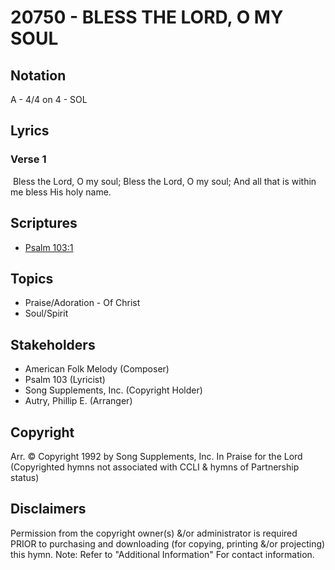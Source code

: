 # 20750 - BLESS THE LORD, O MY SOUL

## Notation

A - 4/4 on 4 - SOL

## Lyrics

### Verse 1

 Bless the Lord, O my soul; Bless the Lord, O my soul; And all that is within me bless His holy name.


## Scriptures

- [Psalm 103:1](https://www.biblegateway.com/passage/?search=Psalm%20103%3A1)

## Topics

- Praise/Adoration - Of Christ
- Soul/Spirit

## Stakeholders

- American Folk Melody (Composer)
- Psalm 103 (Lyricist)
- Song Supplements, Inc. (Copyright Holder)
- Autry, Phillip E. (Arranger)

## Copyright

Arr. © Copyright 1992 by Song Supplements, Inc. In Praise for the Lord
(Copyrighted hymns not associated with CCLI & hymns of Partnership status)

## Disclaimers

Permission from the copyright owner(s) &/or administrator is required PRIOR to purchasing and downloading (for copying, printing &/or projecting) this hymn.
Note: Refer to "Additional Information" For contact information.


